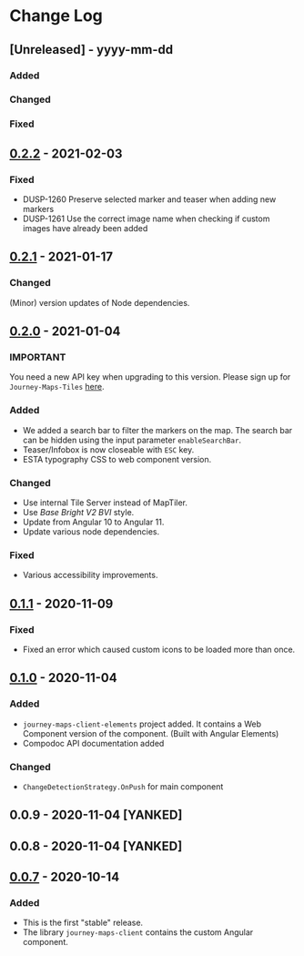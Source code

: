 # Change Log

## [Unreleased] - yyyy-mm-dd

### Added

### Changed

### Fixed

## [0.2.2](https://code.sbb.ch/projects/KI_ROKAS/repos/journey-maps-client/compare/commits?targetBranch=refs%2Ftags%2F0.2.1&sourceBranch=refs%2Ftags%2F0.2.2&targetRepoId=46287) - 2021-02-03

### Fixed

 * DUSP-1260 Preserve selected marker and teaser when adding new markers
 * DUSP-1261 Use the correct image name when checking if custom images have already been added

## [0.2.1](https://code.sbb.ch/projects/KI_ROKAS/repos/journey-maps-client/compare/commits?targetBranch=refs%2Ftags%2F0.2.0&sourceBranch=refs%2Ftags%2F0.2.1&targetRepoId=46287) - 2021-01-17

### Changed

(Minor) version updates of Node dependencies.

## [0.2.0](https://code.sbb.ch/projects/KI_ROKAS/repos/journey-maps-client/compare/commits?targetBranch=refs%2Ftags%2F0.1.1&sourceBranch=refs%2Ftags%2F0.2.0&targetRepoId=46287) - 2021-01-04

### IMPORTANT

You need a new API key when upgrading to this version. Please sign up
for `Journey-Maps-Tiles` [here](https://developer.sbb.ch/apis/journey-maps-tiles/information).

### Added

* We added a search bar to filter the markers on the map. The search bar can be hidden using the input
  parameter `enableSearchBar`.
* Teaser/Infobox is now closeable with `ESC` key.
* ESTA typography CSS to web component version.

### Changed
 * Use internal Tile Server instead of MapTiler.
 * Use  _Base Bright V2 BVI_ style. 
 * Update from Angular 10 to Angular 11.
 * Update various node dependencies.
 
### Fixed
* Various accessibility improvements.

## [0.1.1](https://code.sbb.ch/projects/KI_ROKAS/repos/journey-maps-client/compare/commits?targetBranch=refs%2Ftags%2F0.1.0&sourceBranch=refs%2Ftags%2F0.1.1&targetRepoId=46287) - 2020-11-09
### Fixed
* Fixed an error which caused custom icons to be loaded more than once.

## [0.1.0](https://code.sbb.ch/projects/KI_ROKAS/repos/journey-maps-client/compare/commits?targetBranch=refs%2Ftags%2F0.0.7&sourceBranch=refs%2Ftags%2F0.1.0&targetRepoId=46287) - 2020-11-04
### Added
* `journey-maps-client-elements` project added. It contains a Web Component version of the component. (Built with Angular Elements)
* Compodoc API documentation added

### Changed
* `ChangeDetectionStrategy.OnPush` for main component

## 0.0.9 - 2020-11-04 [YANKED]
## 0.0.8 - 2020-11-04 [YANKED]

## [0.0.7](https://code.sbb.ch/projects/KI_ROKAS/repos/journey-maps-client/browse?at=refs%2Ftags%2F0.0.7) - 2020-10-14
### Added
* This is the first "stable" release.
* The library `journey-maps-client` contains the custom Angular component.
